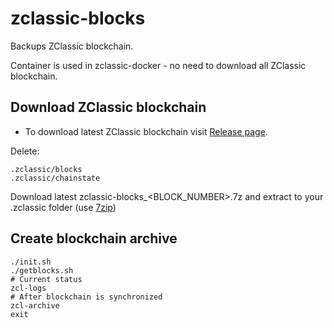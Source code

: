 # zclassic-blocks

Backups ZClassic blockchain.

Container is used in zclassic-docker - no need to download all ZClassic blockchain.

## Download ZClassic blockchain

- To download latest ZClassic blockchain visit [Release page](https://github.com/fxminer/zclassic-blocks/releases).

Delete: 
```
.zclassic/blocks
.zclassic/chainstate
```

Download latest zclassic-blocks_\<BLOCK_NUMBER\>.7z and extract to your .zclassic folder (use [7zip](http://www.7-zip.org/download.html))

## Create blockchain archive

```
./init.sh
./getblocks.sh
# Current status
zcl-logs 
# After blockchain is synchronized
zcl-archive
exit
```
